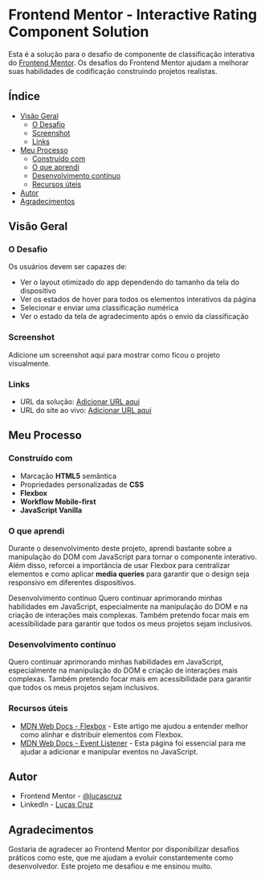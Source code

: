 # Frontend Mentor - Interactive Rating Component Solution

Esta é a solução para o desafio de componente de classificação interativa do [Frontend Mentor](https://www.frontendmentor.io). Os desafios do Frontend Mentor ajudam a melhorar suas habilidades de codificação construindo projetos realistas.

## Índice

- [Visão Geral](#visão-geral)
  - [O Desafio](#o-desafio)
  - [Screenshot](#screenshot)
  - [Links](#links)
- [Meu Processo](#meu-processo)
  - [Construído com](#construído-com)
  - [O que aprendi](#o-que-aprendi)
  - [Desenvolvimento contínuo](#desenvolvimento-contínuo)
  - [Recursos úteis](#recursos-úteis)
- [Autor](#autor)
- [Agradecimentos](#agradecimentos)

## Visão Geral

### O Desafio

Os usuários devem ser capazes de:

- Ver o layout otimizado do app dependendo do tamanho da tela do dispositivo
- Ver os estados de hover para todos os elementos interativos da página
- Selecionar e enviar uma classificação numérica
- Ver o estado da tela de agradecimento após o envio da classificação

### Screenshot

Adicione um screenshot aqui para mostrar como ficou o projeto visualmente.

### Links

- URL da solução: [Adicionar URL aqui](https://github.com/Lucascruz-lab/Classifica-o-interativa?tab=readme-ov-file)
- URL do site ao vivo: [Adicionar URL aqui](https://lucascruz-lab.github.io/Classifica-o-interativa/)

## Meu Processo

### Construído com

- Marcação **HTML5** semântica
- Propriedades personalizadas de **CSS**
- **Flexbox**
- **Workflow Mobile-first**
- **JavaScript Vanilla**

### O que aprendi

Durante o desenvolvimento deste projeto, aprendi bastante sobre a manipulação do DOM com JavaScript para tornar o componente interativo. Além disso, reforcei a importância de usar Flexbox para centralizar elementos e como aplicar **media queries** para garantir que o design seja responsivo em diferentes dispositivos.

Desenvolvimento contínuo
Quero continuar aprimorando minhas habilidades em JavaScript, especialmente na manipulação do DOM e na criação de interações mais complexas. Também pretendo focar mais em acessibilidade para garantir que todos os meus projetos sejam inclusivos.

### Desenvolvimento contínuo

Quero continuar aprimorando minhas habilidades em JavaScript, especialmente na manipulação do DOM e criação de interações mais complexas. Também pretendo focar mais em acessibilidade para garantir que todos os meus projetos sejam inclusivos.

### Recursos úteis

- [MDN Web Docs - Flexbox](https://developer.mozilla.org/pt-BR/docs/Web/CSS/CSS_Flexible_Box_Layout/Basic_Concepts_of_Flexbox) - Este artigo me ajudou a entender melhor como alinhar e distribuir elementos com Flexbox.
- [MDN Web Docs - Event Listener](https://developer.mozilla.org/pt-BR/docs/Web/API/EventListener) - Esta página foi essencial para me ajudar a adicionar e manipular eventos no JavaScript.

## Autor

- Frontend Mentor - [@lucascruz](https://www.frontendmentor.io/profile/lucascruz)
- LinkedIn - [Lucas Cruz](https://www.linkedin.com/in/lucas-cruz)

## Agradecimentos

Gostaria de agradecer ao Frontend Mentor por disponibilizar desafios práticos como este, que me ajudam a evoluir constantemente como desenvolvedor. Este projeto me desafiou e me ensinou muito.

